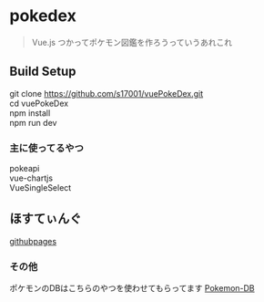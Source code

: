 # pokedex

>  Vue.js つかってポケモン図鑑を作ろうっていうあれこれ

## Build Setup
git clone https://github.com/s17001/vuePokeDex.git <br>
cd vuePokeDex <br>
npm install <br>
npm run dev <br>

### 主に使ってるやつ
pokeapi <br>
vue-chartjs <br>
VueSingleSelect  <br>


## ほすてぃんぐ
[githubpages](https://s17001.github.io/vuePokeDex/dist/#/)

### その他

ポケモンのDBはこちらのやつを使わせてもらってます [Pokemon-DB](https://github.com/fanzeyi/Pokemon-DB)
